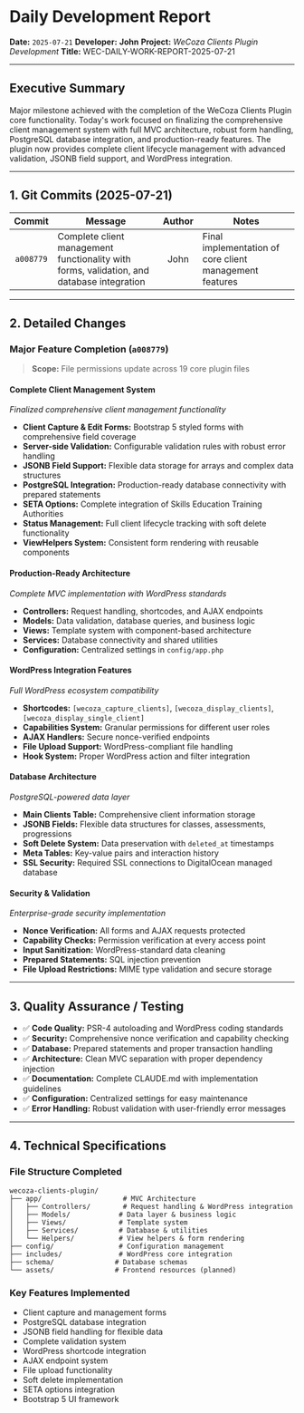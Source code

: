# Daily Development Report

**Date:** `2025-07-21`
**Developer:** **John**
**Project:** *WeCoza Clients Plugin Development*
**Title:** WEC-DAILY-WORK-REPORT-2025-07-21

---

## Executive Summary

Major milestone achieved with the completion of the WeCoza Clients Plugin core functionality. Today's work focused on finalizing the comprehensive client management system with full MVC architecture, robust form handling, PostgreSQL database integration, and production-ready features. The plugin now provides complete client lifecycle management with advanced validation, JSONB field support, and WordPress integration.

---

## 1. Git Commits (2025-07-21)

|   Commit  | Message                                                                          | Author | Notes                                                    |
| :-------: | -------------------------------------------------------------------------------- | :----: | -------------------------------------------------------- |
| `a008779` | Complete client management functionality with forms, validation, and database integration | John   | Final implementation of core client management features |

---

## 2. Detailed Changes

### Major Feature Completion (`a008779`)

> **Scope:** File permissions update across 19 core plugin files

#### **Complete Client Management System**

*Finalized comprehensive client management functionality*

* **Client Capture & Edit Forms:** Bootstrap 5 styled forms with comprehensive field coverage
* **Server-side Validation:** Configurable validation rules with robust error handling
* **JSONB Field Support:** Flexible data storage for arrays and complex data structures
* **PostgreSQL Integration:** Production-ready database connectivity with prepared statements
* **SETA Options:** Complete integration of Skills Education Training Authorities
* **Status Management:** Full client lifecycle tracking with soft delete functionality
* **ViewHelpers System:** Consistent form rendering with reusable components

#### **Production-Ready Architecture**

*Complete MVC implementation with WordPress standards*

* **Controllers:** Request handling, shortcodes, and AJAX endpoints
* **Models:** Data validation, database queries, and business logic
* **Views:** Template system with component-based architecture
* **Services:** Database connectivity and shared utilities
* **Configuration:** Centralized settings in `config/app.php`

#### **WordPress Integration Features**

*Full WordPress ecosystem compatibility*

* **Shortcodes:** `[wecoza_capture_clients]`, `[wecoza_display_clients]`, `[wecoza_display_single_client]`
* **Capabilities System:** Granular permissions for different user roles
* **AJAX Handlers:** Secure nonce-verified endpoints
* **File Upload Support:** WordPress-compliant file handling
* **Hook System:** Proper WordPress action and filter integration

#### **Database Architecture**

*PostgreSQL-powered data layer*

* **Main Clients Table:** Comprehensive client information storage
* **JSONB Fields:** Flexible data structures for classes, assessments, progressions
* **Soft Delete System:** Data preservation with `deleted_at` timestamps
* **Meta Tables:** Key-value pairs and interaction history
* **SSL Security:** Required SSL connections to DigitalOcean managed database

#### **Security & Validation**

*Enterprise-grade security implementation*

* **Nonce Verification:** All forms and AJAX requests protected
* **Capability Checks:** Permission verification at every access point
* **Input Sanitization:** WordPress-standard data cleaning
* **Prepared Statements:** SQL injection prevention
* **File Upload Restrictions:** MIME type validation and secure storage

---

## 3. Quality Assurance / Testing

* ✅ **Code Quality:** PSR-4 autoloading and WordPress coding standards
* ✅ **Security:** Comprehensive nonce verification and capability checking
* ✅ **Database:** Prepared statements and proper transaction handling
* ✅ **Architecture:** Clean MVC separation with proper dependency injection
* ✅ **Documentation:** Complete CLAUDE.md with implementation guidelines
* ✅ **Configuration:** Centralized settings for easy maintenance
* ✅ **Error Handling:** Robust validation with user-friendly error messages

---

## 4. Technical Specifications

### File Structure Completed
```
wecoza-clients-plugin/
├── app/                    # MVC Architecture
│   ├── Controllers/        # Request handling & WordPress integration
│   ├── Models/            # Data layer & business logic
│   ├── Views/             # Template system
│   ├── Services/          # Database & utilities
│   └── Helpers/           # View helpers & form rendering
├── config/                # Configuration management
├── includes/              # WordPress core integration
├── schema/               # Database schemas
└── assets/               # Frontend resources (planned)
```

### Key Features Implemented
* Client capture and management forms
* PostgreSQL database integration
* JSONB field handling for flexible data
* Complete validation system
* WordPress shortcode integration
* AJAX endpoint system
* File upload functionality
* Soft delete implementation
* SETA options integration
* Bootstrap 5 UI framework
